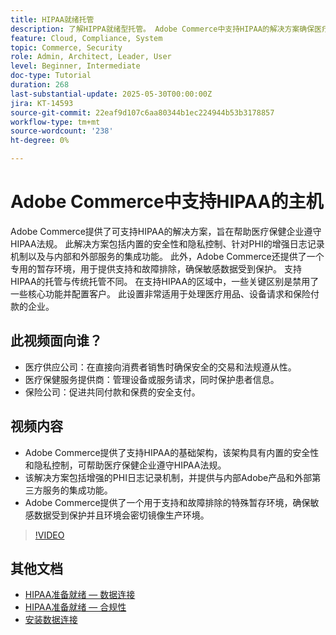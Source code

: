 ```yaml
---
title: HIPAA就绪托管
description: 了解HIPPA就绪型托管。 Adobe Commerce中支持HIPAA的解决方案确保医疗保健企业使用安全、合规的电子商务。
feature: Cloud, Compliance, System
topic: Commerce, Security
role: Admin, Architect, Leader, User
level: Beginner, Intermediate
doc-type: Tutorial
duration: 268
last-substantial-update: 2025-05-30T00:00:00Z
jira: KT-14593
source-git-commit: 22eaf9d107c6aa80344b1ec224944b53b3178857
workflow-type: tm+mt
source-wordcount: '238'
ht-degree: 0%

---
```



# Adobe Commerce中支持HIPAA的主机

Adobe Commerce提供了可支持HIPAA的解决方案，旨在帮助医疗保健企业遵守HIPAA法规。 此解决方案包括内置的安全性和隐私控制、针对PHI的增强日志记录机制以及与内部和外部服务的集成功能。 此外，Adobe Commerce还提供了一个专用的暂存环境，用于提供支持和故障排除，确保敏感数据受到保护。 支持HIPAA的托管与传统托管不同。 在支持HIPAA的区域中，一些关键区别是禁用了一些核心功能并配置客户。 此设置非常适用于处理医疗用品、设备请求和保险付款的企业。

## 此视频面向谁？

* 医疗供应公司：在直接向消费者销售时确保安全的交易和法规遵从性。
* 医疗保健服务提供商：管理设备或服务请求，同时保护患者信息。
* 保险公司：促进共同付款和保费的安全支付。

## 视频内容

* Adobe Commerce提供了支持HIPAA的基础架构，该架构具有内置的安全性和隐私控制，可帮助医疗保健企业遵守HIPAA法规。
* 该解决方案包括增强的PHI日志记录机制，并提供与内部Adobe产品和外部第三方服务的集成功能。
* Adobe Commerce提供了一个用于支持和故障排除的特殊暂存环境，确保敏感数据受到保护并且环境会密切镜像生产环境。

>[!VIDEO](https://video.tv.adobe.com/v/3463177/?learn=on&enablevpops)

## 其他文档

* [HIPAA准备就绪 — 数据连接](https://experienceleague.adobe.com/en/docs/commerce/data-connection/hipaa-readiness)
* [HIPAA准备就绪 — 合规性](https://experienceleague.adobe.com/en/docs/commerce-admin/start/compliance/hipaa-ready-service/overview)
* [安装数据连接](https://experienceleague.adobe.com/en/docs/commerce/data-connection/fundamentals/install)

